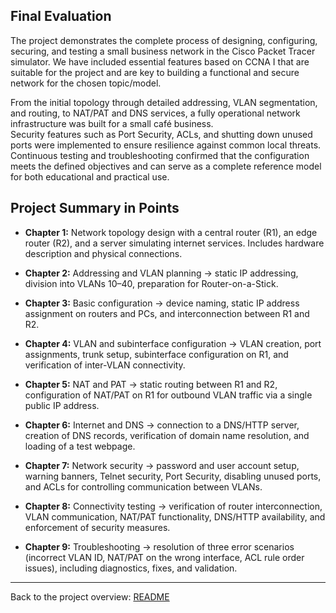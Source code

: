 

## Final Evaluation

The project demonstrates the complete process of designing, configuring, securing, and testing a small business network in the Cisco Packet Tracer simulator. We have included essential features based on CCNA I that are suitable for the project and are key to building a functional and secure network for the chosen topic/model.

From the initial topology through detailed addressing, VLAN segmentation, and routing, to NAT/PAT and DNS services, a fully operational network infrastructure was built for a small café business.  
Security features such as Port Security, ACLs, and shutting down unused ports were implemented to ensure resilience against common local threats.  
Continuous testing and troubleshooting confirmed that the configuration meets the defined objectives and can serve as a complete reference model for both educational and practical use.



## Project Summary in Points

- **Chapter 1:** Network topology design with a central router (R1), an edge router (R2), and a server simulating internet services. Includes hardware description and physical connections.
    
- **Chapter 2:** Addressing and VLAN planning -> static IP addressing, division into VLANs 10–40, preparation for Router-on-a-Stick.
    
- **Chapter 3:** Basic configuration -> device naming, static IP address assignment on routers and PCs, and interconnection between R1 and R2.
    
- **Chapter 4:** VLAN and subinterface configuration -> VLAN creation, port assignments, trunk setup, subinterface configuration on R1, and verification of inter-VLAN connectivity.
    
- **Chapter 5:** NAT and PAT -> static routing between R1 and R2, configuration of NAT/PAT on R1 for outbound VLAN traffic via a single public IP address.
    
- **Chapter 6:** Internet and DNS -> connection to a DNS/HTTP server, creation of DNS records, verification of domain name resolution, and loading of a test webpage.
    
- **Chapter 7:** Network security -> password and user account setup, warning banners, Telnet security, Port Security, disabling unused ports, and ACLs for controlling communication between VLANs.
    
- **Chapter 8:** Connectivity testing -> verification of router interconnection, VLAN communication, NAT/PAT functionality, DNS/HTTP availability, and enforcement of security measures.
    
- **Chapter 9:** Troubleshooting -> resolution of three error scenarios (incorrect VLAN ID, NAT/PAT on the wrong interface, ACL rule order issues), including diagnostics, fixes, and validation.

---

Back to the project overview: [README](README.md)
